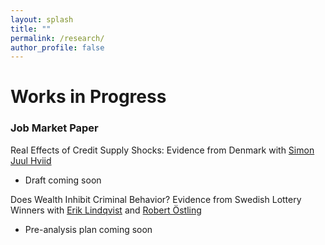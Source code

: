 ```yaml
---
layout: splash
title: ""
permalink: /research/
author_profile: false
---
```


# Works in Progress
### Job Market Paper
Real Effects of Credit Supply Shocks: Evidence from Denmark with [Simon Juul Hviid](https://www.nationalbanken.dk/en/research/economists/Pages/Simon-Juul-Hviid.aspx)
  * Draft coming soon

Does Wealth Inhibit Criminal Behavior? Evidence from Swedish Lottery Winners with [Erik Lindqvist](https://sites.google.com/site/eriklindqvistsse/) and [Robert Östling](https://sites.google.com/view/robertostling)
  * Pre-analysis plan coming soon